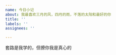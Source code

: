 ```yaml
---
name: 今日小记
about: 我最喜欢三月的风，四月的雨，不落的太阳和最好的你
title: ''
labels: ''
assignees: ''

---
```


套路是我学的，但撩你我是真心的
